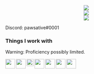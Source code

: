 <p align="center">
<a href="https://alps.gg"><img src="https://i.imgur.com/VldLEKo.png"></a>
<br/>
 <img src="https://github-readme-stats.vercel.app/api/top-langs/?username=pawsative&hide_border=true&theme=dracula"/>
<br/>
<img src="https://github-readme-stats.vercel.app/api?username=pawsative&theme=dracula&hide_border=true"/>
<p>Discord: pawsative#0001</p>

### Things I work with
Warning: Proficiency possibly limited.

<img align="left" alt="" width="30px" src="https://upload.wikimedia.org/wikipedia/commons/7/7a/C_Sharp_logo.svg" />
<img align="left" alt="" width="30px" src="https://upload.wikimedia.org/wikipedia/commons/6/61/HTML5_logo_and_wordmark.svg" />
<img align="left" alt="" width="22px" src="https://upload.wikimedia.org/wikipedia/commons/d/d5/CSS3_logo_and_wordmark.svg" />
<img align="left" alt="" width="30px" src="https://upload.wikimedia.org/wikipedia/commons/9/99/Unofficial_JavaScript_logo_2.svg" />
<img align="left" alt="" width="30px" src="https://upload.wikimedia.org/wikipedia/commons/5/59/Visual_Studio_Icon_2019.svg" />
<img align="left" alt="" width="30px" src="https://upload.wikimedia.org/wikipedia/commons/9/9a/Visual_Studio_Code_1.35_icon.svg" />
<img alt="" width="30px" src="https://upload.wikimedia.org/wikipedia/commons/9/91/Octicons-mark-github.svg" />
</p>
